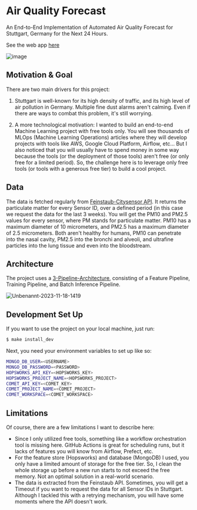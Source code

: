 # Air Quality Forecast

An End-to-End Implementation of Automated Air Quality Forecast for Stuttgart, Germany for the Next 24 Hours.

See the web app [here](https://air-quality-forecast.streamlit.app/)

![image](https://github.com/baniasbaabe/air-quality-forecast/assets/72874670/20efaf0d-7c90-40ba-900f-e3e7fc6753eb)


## Motivation & Goal

There are two main drivers for this project:

1. Stuttgart is well-known for its high density of traffic, and its high level of air pollution in Germany. Multiple fine dust alarms aren't calming. Even if there are ways to combat this problem, it's still worrying.

2. A more technological motivation: I wanted to build an end-to-end Machine Learning project with free tools only. You will see thousands of MLOps (Machine Learning Operations) articles where they will develop projects with tools like AWS, Google Cloud Platform, Airflow, etc... But I also noticed that you will usually have to spend money in some way because the tools (or the deployment of those tools) aren't free (or only free for a limited period). So, the challenge here is to leverage only free tools (or tools with a generous free tier) to build a cool project.

## Data

The data is fetched regularly from [Feinstaub-Citysensor API](https://feinstaub.citysensor.de). It returns the particulate matter for every Sensor ID, over a defined period (in this case we request the data for the last 3 weeks). You will get the PM10 and PM2.5 values for every sensor, where PM stands for particulate matter. PM10 has a maximum diameter of 10 micrometers, and PM2.5 has a maximum diameter of 2.5 micrometers. Both aren't healthy for humans, PM10 can penetrate into the nasal cavity, PM2.5 into the bronchi and alveoli, and ultrafine particles into the lung tissue and even into the bloodstream.

## Architecture

The project uses a [3-Pipeline-Architecture](https://www.serverless-ml.org/blog/what-is-serverless-machine-learning), consisting of a Feature Pipeline, Training Pipeline, and Batch Inference Pipeline.

![Unbenannt-2023-11-18-1419](https://github.com/baniasbaabe/air-quality-forecast/assets/72874670/61611579-2524-4e76-a5fc-9b5c6733a2fb)

## Development Set Up

If you want to use the project on your local machine, just run:

```bash
$ make install_dev
```

Next, you need your environment variables to set up like so:

```bash
MONGO_DB_USER=<USERNAME>
MONGO_DB_PASSWORD=<PASSWORD>
HOPSWORKS_API_KEY=<HOPSWORKS_KEY>
HOPSWORKS_PROJECT_NAME=<HOPSWORKS_PROJECT>
COMET_API_KEY=<COMET_KEY>
COMET_PROJECT_NAME=<COMET_PROJECT>
COMET_WORKSPACE=<COMET_WORKSPACE>
```

## Limitations

Of course, there are a few limitations I want to describe here:

- Since I only utilized free tools, something like a workflow orchestration tool is missing here. GitHub Actions is great for scheduling runs, but it lacks of features you will know from Airflow, Prefect, etc.
- For the feature store (Hopsworks) and database (MongoDB) I used, you only have a limited amount of storage for the free tier. So, I clean the whole storage up before a new run starts to not exceed the free memory. Not an optimal solution in a real-world scenario.
- The data is extracted from the Feinstaub API. Sometimes, you will get a Timeout if you want to request the data for all Sensor IDs in Stuttgart. Although I tackled this with a retrying mechanism, you will have some moments where the API doesn't work.
